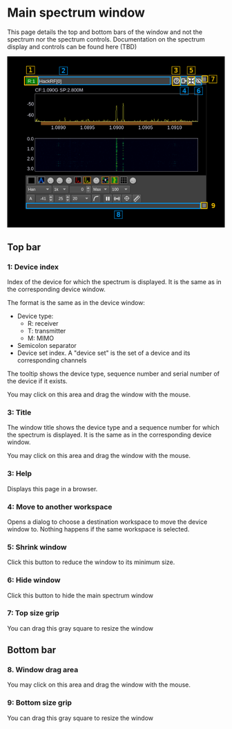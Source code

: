 <h1>Main spectrum window</h1>

This page details the top and bottom bars of the window and not the spectrum nor the spectrum controls. Documentation on the spectrum display and controls can be found here (TBD)

![Channel window](../../doc/img/MainSpectrum.png)

<h2>Top bar</h2>

<h3>1: Device index</h3>

Index of the device for which the spectrum is displayed.  It is the same as in the corresponding device window.

The format is the same as in the device window:
  - Device type:
    - R: receiver
    - T: transmitter
    - M: MIMO
  - Semicolon separator
  - Device set index. A "device set" is the set of a device and its corresponding channels

The tooltip shows the device type, sequence number and serial number of the device if it exists.

You may click on this area and drag the window with the mouse.

<h3>3: Title</h3>

The window title shows the device type and a sequence number for which the spectrum is displayed. It is the same as in the corresponding device window.

You may click on this area and drag the window with the mouse.

<h3>3: Help</h3>

Displays this page in a browser.

<h3>4: Move to another workspace</h3>

Opens a dialog to choose a destination workspace to move the device window to. Nothing happens if the same workspace is selected.

<h3>5: Shrink window</h3>

Click this button to reduce the window to its minimum size.

<h3>6: Hide window</h3>

Click this button to hide the main spectrum window

<h3>7: Top size grip</h3>

You can drag this gray square to resize the window

<h2>Bottom bar</h2>

<h3>8. Window drag area</h3>

You may click on this area and drag the window with the mouse.

<h3>9: Bottom size grip</h3>

You can drag this gray square to resize the window
